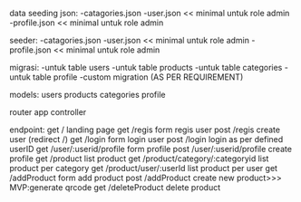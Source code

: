 data seeding json:
-catagories.json
-user.json << minimal untuk role admin
-profile.json << minimal untuk role admin

seeder:
-catagories.json
-user.json << minimal untuk role admin
-profile.json << minimal untuk role admin

migrasi:
-untuk table users
-untuk table products
-untuk table categories
-untuk table profile
-custom migration (AS PER REQUIREMENT)

models:
users
products
categories
profile

router
app
controller

endpoint:
get     /                               landing page
get     /regis                          form regis user
post    /regis                          create user (redirect /)
get     /login                          form login user
post    /login                          login as per defined userID
get     /user/:userid/profile           form profile
post    /user/:userid/profile           create profile 
get     /product                        list product
get     /product/category/:categoryid   list product per category
get     /product/user/:userId           list product per user
get     /addProduct                     form add product
post    /addProduct                     create new product>>> MVP:generate qrcode
get     /deleteProduct                  delete product



